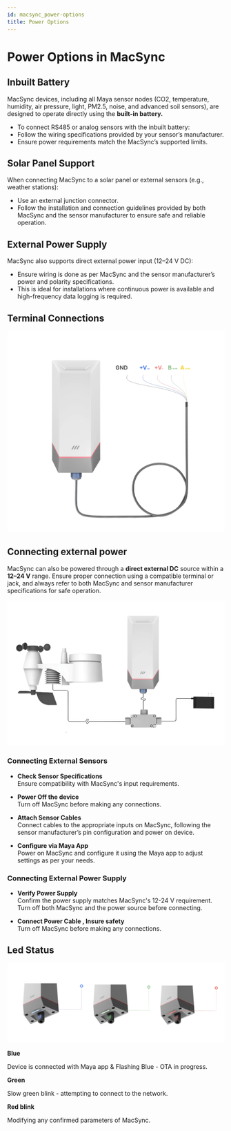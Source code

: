 ```yaml
---
id: macsync_power-options
title: Power Options
---
```


# Power Options in MacSync

## Inbuilt Battery
MacSync devices, including all Maya sensor nodes (CO2, temperature, humidity, air pressure, light, PM2.5, noise, and advanced soil sensors), are designed to operate directly using the **built-in battery.**

- To connect RS485 or analog sensors with the inbuilt battery:
- Follow the wiring specifications provided by your sensor’s manufacturer.
- Ensure power requirements match the MacSync’s supported limits.


## Solar Panel Support
When connecting MacSync to a solar panel or external sensors (e.g., weather stations):
- Use an external junction connector.
- Follow the installation and connection guidelines provided by both MacSync and the sensor manufacturer to ensure safe and reliable operation.

## External Power Supply
MacSync also supports direct external power input (12–24 V DC):
- Ensure wiring is done as per MacSync and the sensor manufacturer’s power and polarity specifications.
- This is ideal for installations where continuous power is available and high-frequency data logging is required.


## Terminal Connections

![title image](./assets/power.webp)

## Connecting external power 

MacSync can also be powered through a **direct external DC** source within a **12–24 V** range. Ensure proper connection using a compatible terminal or jack, and always refer to both MacSync and sensor manufacturer specifications for safe operation.

![title image](./assets/externalsensors.webp)

### Connecting External Sensors

- **Check Sensor Specifications**  
  Ensure compatibility with MacSync's input requirements.

- **Power Off the device**  
  Turn off MacSync before making any connections.

- **Attach Sensor Cables**  
  Connect cables to the appropriate inputs on MacSync, following the sensor manufacturer’s pin 
configuration and power on device.


- **Configure via Maya App**  
  Power on MacSync and configure it using the Maya app to adjust settings as per your needs.

### Connecting External Power Supply

- **Verify Power Supply**  
  Confirm the power supply matches MacSync's 12-24 V requirement. Turn off both MacSync and the 
power source before connecting.

- **Connect Power Cable , Insure safety**  
  Turn off MacSync before making any connections.

## Led Status

![title image](./assets/ledtwo.webp)

<div className="reusable-feature-grid">
  <div className="reusable-feature-card">
    <strong>Blue</strong>
    <p>Device is connected with Maya app & Flashing Blue - OTA in progress. </p>
  </div>
  <div className="reusable-feature-card">
    <strong>Green</strong>
    <p>Slow green blink - attempting to connect to the network.</p>
  </div>
  <div className="reusable-feature-card">
    <strong>Red blink</strong> 
    <p>Modifying any confirmed parameters of MacSync.</p>
  </div>
</div>
